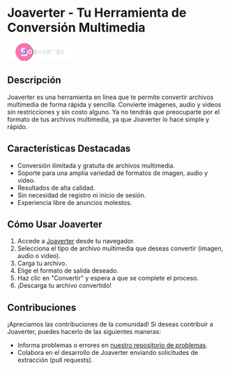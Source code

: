 # Joaverter - Tu Herramienta de Conversión Multimedia

![Joaverter Logo](/public/images/joaverter.png)

## Descripción

Joaverter es una herramienta en línea que te permite convertir archivos multimedia de forma rápida y sencilla. Convierte imágenes, audio y videos sin restricciones y sin costo alguno. Ya no tendrás que preocuparte por el formato de tus archivos multimedia, ya que Joaverter lo hace simple y rápido.

## Características Destacadas

- Conversión ilimitada y gratuita de archivos multimedia.
- Soporte para una amplia variedad de formatos de imagen, audio y video.
- Resultados de alta calidad.
- Sin necesidad de registro ni inicio de sesión.
- Experiencia libre de anuncios molestos.

## Cómo Usar Joaverter

1. Accede a [Joaverter](https://joaverter.vercel.app) desde tu navegador.
2. Selecciona el tipo de archivo multimedia que deseas convertir (imagen, audio o video).
3. Carga tu archivo.
4. Elige el formato de salida deseado.
5. Haz clic en "Convertir" y espera a que se complete el proceso.
6. ¡Descarga tu archivo convertido!

## Contribuciones

¡Apreciamos las contribuciones de la comunidad! Si deseas contribuir a Joaverter, puedes hacerlo de las siguientes maneras:

- Informa problemas o errores en [nuestro repositorio de problemas](https://github.com/demonjl/joaverter/issues).
- Colabora en el desarrollo de Joaverter enviando solicitudes de extracción (pull requests).